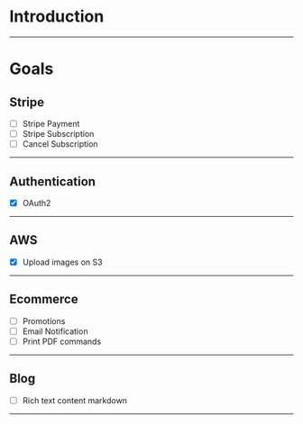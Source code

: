# Introduction

<hr/>

# Goals

## Stripe

- [ ] Stripe Payment
- [ ] Stripe Subscription
- [ ] Cancel Subscription

<hr/>

## Authentication

- [x] OAuth2

<hr/>

## AWS

- [x] Upload images on S3

<hr/>

## Ecommerce

- [ ] Promotions
- [ ] Email Notification
- [ ] Print PDF commands

<hr/>

## Blog

- [ ] Rich text content markdown

<hr/>
